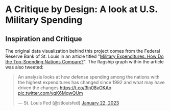 # A Critique by Design: A look at U.S. Military Spending

## Inspiration and Critique

The original data visualization behind this project comes from the Federal Reserve Bank of St. Louis in an article titled "[Military Expenditures: How Do the Top-Spending Nations Compare?](https://www.stlouisfed.org/on-the-economy/2023/jan/military-expenditures-how-top-spending-nations-compare)". The flagship graph within the article was also tweeted: 

<blockquote class="twitter-tweet"><p lang="en" dir="ltr">An analysis looks at how defense spending among the nations with the highest expenditures has changed since 1992 and what may have driven the changes <a href="https://t.co/3ln08vOKAo">https://t.co/3ln08vOKAo</a> <a href="https://t.co/yqK6MqwQUm">pic.twitter.com/yqK6MqwQUm</a></p>&mdash; St. Louis Fed (@stlouisfed) <a href="https://twitter.com/stlouisfed/status/1617266021810724866?ref_src=twsrc%5Etfw">January 22, 2023</a></blockquote> <script async src="https://platform.twitter.com/widgets.js" charset="utf-8"></script>
